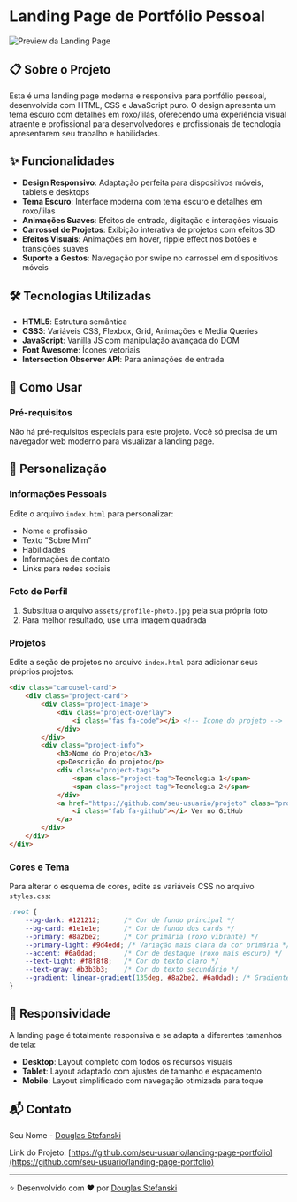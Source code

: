 # Landing Page de Portfólio Pessoal

![Preview da Landing Page](assets/preview.jpg)

## 📋 Sobre o Projeto

Esta é uma landing page moderna e responsiva para portfólio pessoal, desenvolvida com HTML, CSS e JavaScript puro. O design apresenta um tema escuro com detalhes em roxo/lilás, oferecendo uma experiência visual atraente e profissional para desenvolvedores e profissionais de tecnologia apresentarem seu trabalho e habilidades.

## ✨ Funcionalidades

- **Design Responsivo**: Adaptação perfeita para dispositivos móveis, tablets e desktops
- **Tema Escuro**: Interface moderna com tema escuro e detalhes em roxo/lilás
- **Animações Suaves**: Efeitos de entrada, digitação e interações visuais
- **Carrossel de Projetos**: Exibição interativa de projetos com efeitos 3D
- **Efeitos Visuais**: Animações em hover, ripple effect nos botões e transições suaves
- **Suporte a Gestos**: Navegação por swipe no carrossel em dispositivos móveis

## 🛠️ Tecnologias Utilizadas

- **HTML5**: Estrutura semântica
- **CSS3**: Variáveis CSS, Flexbox, Grid, Animações e Media Queries
- **JavaScript**: Vanilla JS com manipulação avançada do DOM
- **Font Awesome**: Ícones vetoriais
- **Intersection Observer API**: Para animações de entrada

## 🚀 Como Usar

### Pré-requisitos

Não há pré-requisitos especiais para este projeto. Você só precisa de um navegador web moderno para visualizar a landing page.

## 🔧 Personalização

### Informações Pessoais

Edite o arquivo `index.html` para personalizar:

- Nome e profissão
- Texto "Sobre Mim"
- Habilidades
- Informações de contato
- Links para redes sociais

### Foto de Perfil

1. Substitua o arquivo `assets/profile-photo.jpg` pela sua própria foto
2. Para melhor resultado, use uma imagem quadrada

### Projetos

Edite a seção de projetos no arquivo `index.html` para adicionar seus próprios projetos:

```html
<div class="carousel-card">
    <div class="project-card">
        <div class="project-image">
            <div class="project-overlay">
                <i class="fas fa-code"></i> <!-- Ícone do projeto -->
            </div>
        </div>
        <div class="project-info">
            <h3>Nome do Projeto</h3>
            <p>Descrição do projeto</p>
            <div class="project-tags">
                <span class="project-tag">Tecnologia 1</span>
                <span class="project-tag">Tecnologia 2</span>
            </div>
            <a href="https://github.com/seu-usuario/projeto" class="project-link" target="_blank">
                <i class="fab fa-github"></i> Ver no GitHub
            </a>
        </div>
    </div>
</div>
```

### Cores e Tema

Para alterar o esquema de cores, edite as variáveis CSS no arquivo `styles.css`:

```css
:root {
    --bg-dark: #121212;      /* Cor de fundo principal */
    --bg-card: #1e1e1e;      /* Cor de fundo dos cards */
    --primary: #8a2be2;      /* Cor primária (roxo vibrante) */
    --primary-light: #9d4edd; /* Variação mais clara da cor primária */
    --accent: #6a0dad;       /* Cor de destaque (roxo mais escuro) */
    --text-light: #f8f8f8;   /* Cor do texto claro */
    --text-gray: #b3b3b3;    /* Cor do texto secundário */
    --gradient: linear-gradient(135deg, #8a2be2, #6a0dad); /* Gradiente */
}
```

## 📱 Responsividade

A landing page é totalmente responsiva e se adapta a diferentes tamanhos de tela:

- **Desktop**: Layout completo com todos os recursos visuais
- **Tablet**: Layout adaptado com ajustes de tamanho e espaçamento
- **Mobile**: Layout simplificado com navegação otimizada para toque



## 📬 Contato

Seu Nome - [Douglas Stefanski](do.stefanski@gmail.com)

Link do Projeto: [https://github.com/seu-usuario/landing-page-portfolio](https://github.com/seu-usuario/landing-page-portfolio)

---

⭐️ Desenvolvido com ❤️ por [Douglas Stefanski](https://github.com/dostefanski)